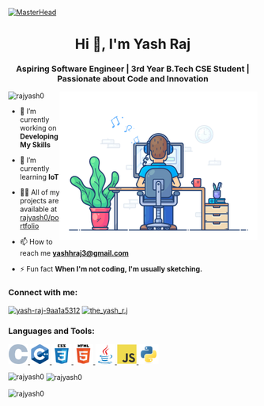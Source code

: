 [![MasterHead](https://user-images.githubusercontent.com/109351602/202650321-7f4da361-f98f-4345-8df4-adf352a11322.gif)](https://rajyash0.io)
<h1 align="center">Hi 👋, I'm Yash Raj</h1>
<h3 align="center">Aspiring Software Engineer | 3rd Year B.Tech CSE Student | Passionate about Code and Innovation</h3>
<img align="right" alt"Coding" width="400" src="https://raw.githubusercontent.com/SupianIDz/SupianIDz/main/coding.gif">


<p align="left"> <img src="https://komarev.com/ghpvc/?username=rajyash0&label=Profile%20views&color=0e75b6&style=flat" alt="rajyash0" /> </p>

- 🔭 I’m currently working on **Developing My Skills**

- 🌱 I’m currently learning **IoT**

- 👨‍💻 All of my projects are available at [rajyash0/portfolio](https://rajyash0.github.io/portfolio-try/)

- 📫 How to reach me **yashhraj3@gmail.com**

- ⚡ Fun fact **When I'm not coding, I'm usually sketching.**

<h3 align="left">Connect with me:</h3>
<p align="left">
<a href="https://linkedin.com/in/yash-raj-9aa1a5312" target="blank"><img align="center" src="https://raw.githubusercontent.com/rahuldkjain/github-profile-readme-generator/master/src/images/icons/Social/linked-in-alt.svg" alt="yash-raj-9aa1a5312" height="30" width="40" /></a>
<a href="https://instagram.com/the_yash_r.j" target="blank"><img align="center" src="https://raw.githubusercontent.com/rahuldkjain/github-profile-readme-generator/master/src/images/icons/Social/instagram.svg" alt="the_yash_r.j" height="30" width="40" /></a>
</p>

<h3 align="left">Languages and Tools:</h3>
<p align="left"> <a href="https://www.cprogramming.com/" target="_blank" rel="noreferrer"> <img src="https://raw.githubusercontent.com/devicons/devicon/master/icons/c/c-original.svg" alt="c" width="40" height="40"/> </a> <a href="https://www.w3schools.com/cpp/" target="_blank" rel="noreferrer"> <img src="https://raw.githubusercontent.com/devicons/devicon/master/icons/cplusplus/cplusplus-original.svg" alt="cplusplus" width="40" height="40"/> </a> <a href="https://www.w3schools.com/css/" target="_blank" rel="noreferrer"> <img src="https://raw.githubusercontent.com/devicons/devicon/master/icons/css3/css3-original-wordmark.svg" alt="css3" width="40" height="40"/> </a> <a href="https://www.w3.org/html/" target="_blank" rel="noreferrer"> <img src="https://raw.githubusercontent.com/devicons/devicon/master/icons/html5/html5-original-wordmark.svg" alt="html5" width="40" height="40"/> </a> <a href="https://www.java.com" target="_blank" rel="noreferrer"> <img src="https://raw.githubusercontent.com/devicons/devicon/master/icons/java/java-original.svg" alt="java" width="40" height="40"/> </a> <a href="https://developer.mozilla.org/en-US/docs/Web/JavaScript" target="_blank" rel="noreferrer"> <img src="https://raw.githubusercontent.com/devicons/devicon/master/icons/javascript/javascript-original.svg" alt="javascript" width="40" height="40"/> </a> <a href="https://www.python.org" target="_blank" rel="noreferrer"> <img src="https://raw.githubusercontent.com/devicons/devicon/master/icons/python/python-original.svg" alt="python" width="40" height="40"/> </a> </p>

<p><img align="left" src="https://github-readme-stats.vercel.app/api/top-langs?username=rajyash0&show_icons=true&locale=en&layout=compact" alt="rajyash0" /></p>

<p>&nbsp;<img align="center" src="https://github-readme-stats.vercel.app/api?username=rajyash0&show_icons=true&locale=en" alt="rajyash0" /></p>

<p><img align="center" src="https://github-readme-streak-stats.herokuapp.com/?user=rajyash0&" alt="rajyash0" /></p>
